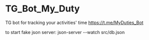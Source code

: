 # TG_Bot_My_Duty
TG bot for tracking your activities' time
https://t.me/MyDuties_Bot

to start fake json server: json-server --watch src/db.json     
